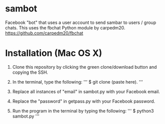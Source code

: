 # sambot
Facebook "bot" that uses a user account to send sambar to users / group chats. This uses the fbchat Python module by carpedm20.
https://github.com/carpedm20/fbchat

# Installation (Mac OS X)

1. Clone this repository by clicking the green clone/download button and copying the SSH. 

2. In the terminal, type the following: 
'''
$ git clone (paste here).
'''

3. Replace all instances of "email" in sambot.py with your Facebook email.

4. Replace the "password" in getpass.py with your Facebook password.

5. Run the program in the terminal by typing the following:
'''
$ python3 sambot.py
'''